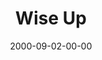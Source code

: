 ---
layout: message
category: message
series: "Making Life Work"
title: "Wise Up "
date: 2000-09-02-00-00
message_id: 365
---